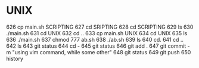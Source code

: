 # UNIX
 626  cp main.sh SCRIPTING
  627  cd SRIPTING
  628  cd SCRIPTING
  629  ls
  630  ./main.sh
  631  cd UNIX
  632  cd ..
  633  cp main.sh UNIX
  634  cd UNIX
  635  ls
  636  ./main.sh
  637  chmod 777 ab.sh
  638  ./ab.sh
  639  ls
  640  cd.
  641  cd ..
  642  ls
  643  git status
  644  cd -
  645  git status
  646  git add .
  647  git commit -m "using vim command, while some other"
  648  git status
  649  git push
  650  history
